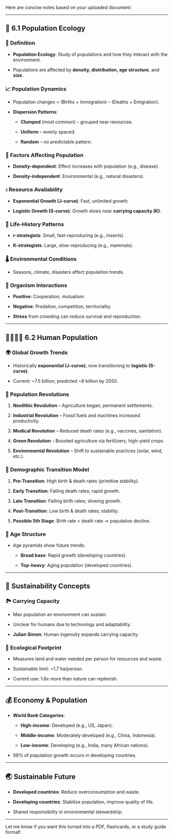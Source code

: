 Here are concise notes based on your uploaded document:

---

## 📘 **6.1 Population Ecology**

### 📌 **Definition**

- **Population Ecology**: Study of populations and how they interact with the environment.
    
- Populations are affected by **density, distribution, age structure**, and **size**.
    

### 📈 **Population Dynamics**

- Population changes = (Births + Immigration) – (Deaths + Emigration).
    
- **Dispersion Patterns**:
    
    - **Clumped** (most common) – grouped near resources.
        
    - **Uniform** – evenly spaced.
        
    - **Random** – no predictable pattern.
        

### 🧩 **Factors Affecting Population**

- **Density-dependent**: Effect increases with population (e.g., disease).
    
- **Density-independent**: Environmental (e.g., natural disasters).
    

### 💧 **Resource Availability**

- **Exponential Growth (J-curve)**: Fast, unlimited growth.
    
- **Logistic Growth (S-curve)**: Growth slows near **carrying capacity (K)**.
    

### 🧬 **Life-History Patterns**

- **r-strategists**: Small, fast-reproducing (e.g., insects).
    
- **K-strategists**: Large, slow-reproducing (e.g., mammals).
    

### 🌡 **Environmental Conditions**

- Seasons, climate, disasters affect population trends.
    

### 🔁 **Organism Interactions**

- **Positive**: Cooperation, mutualism.
    
- **Negative**: Predation, competition, territoriality.
    
- **Stress** from crowding can reduce survival and reproduction.
    

---

## 👨‍👩‍👧‍👦 **6.2 Human Population**

### 🌍 **Global Growth Trends**

- Historically **exponential (J-curve)**, now transitioning to **logistic (S-curve)**.
    
- Current: ~7.5 billion; predicted ~9 billion by 2050.
    

### 🔄 **Population Revolutions**

1. **Neolithic Revolution** – Agriculture began; permanent settlements.
    
2. **Industrial Revolution** – Fossil fuels and machines increased productivity.
    
3. **Medical Revolution** – Reduced death rates (e.g., vaccines, sanitation).
    
4. **Green Revolution** – Boosted agriculture via fertilizers, high-yield crops.
    
5. **Environmental Revolution** – Shift to sustainable practices (solar, wind, etc.).
    

### 🧮 **Demographic Transition Model**

1. **Pre-Transition**: High birth & death rates (primitive stability).
    
2. **Early Transition**: Falling death rates; rapid growth.
    
3. **Late Transition**: Falling birth rates; slowing growth.
    
4. **Post-Transition**: Low birth & death rates; stability.
    
5. **Possible 5th Stage**: Birth rate < death rate → population decline.
    

### 🧓 **Age Structure**

- Age pyramids show future trends:
    
    - **Broad base**: Rapid growth (developing countries).
        
    - **Top-heavy**: Aging population (developed countries).
        

---

## 🌱 **Sustainability Concepts**

### 🏞 **Carrying Capacity**

- Max population an environment can sustain.
    
- Unclear for humans due to technology and adaptability.
    
- **Julian Simon**: Human ingenuity expands carrying capacity.
    

### 🦶 **Ecological Footprint**

- Measures land and water needed per person for resources and waste.
    
- Sustainable limit: ~1.7 ha/person.
    
- Current use: 1.6x more than nature can replenish.
    

---

## 💰 **Economy & Population**

- **World Bank Categories**:
    
    - **High-income**: Developed (e.g., US, Japan).
        
    - **Middle-income**: Moderately developed (e.g., China, Indonesia).
        
    - **Low-income**: Developing (e.g., India, many African nations).
        
- 98% of population growth occurs in developing countries.
    

---

## 🌏 **Sustainable Future**

- **Developed countries**: Reduce overconsumption and waste.
    
- **Developing countries**: Stabilize population, improve quality of life.
    
- Shared responsibility in environmental stewardship.
    

---

Let me know if you want this turned into a PDF, flashcards, or a study guide format!